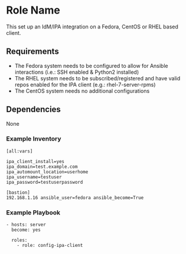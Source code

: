 Role Name
=========

This set up an IdM/IPA integration on a Fedora, CentOS or RHEL based client.

## Requirements
- The Fedora system needs to be configured to allow for Ansible interactions (i.e.: SSH enabled & Python2 installed)
- The RHEL system needs to be subscribed/registered and have valid repos enabled for the IPA client (e.g.: rhel-7-server-rpms)
- The CentOS system needs no additional configurations

## Dependencies

None


### Example Inventory

```
[all:vars]

ipa_client_install=yes
ipa_domain=test.example.com
ipa_automount_location=userhome
ipa_username=testuser
ipa_password=testuserpassword

[bastion]
192.168.1.16 ansible_user=fedora ansible_become=True
```

### Example Playbook
```
- hosts: server
  become: yes

  roles:
    - role: config-ipa-client

```
